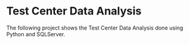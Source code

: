 # Test Center Data Analysis
The following project shows the Test Center Data Analysis done using Python and SQLServer.
